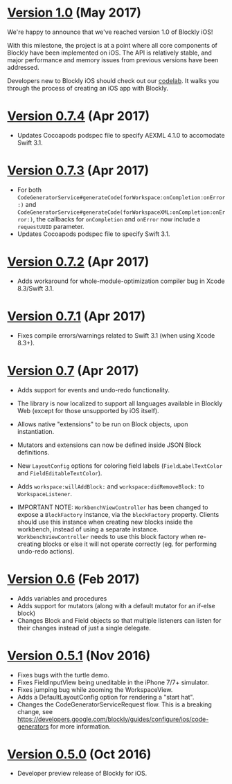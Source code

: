 # [Version 1.0](https://github.com/google/blockly-ios/tree/1.0.0) (May 2017)

We're happy to announce that we've reached version 1.0 of Blockly iOS!

With this milestone, the project is at a point where all core components of Blockly
have been implemented on iOS. The API is relatively stable, and major performance
and memory issues from previous versions have been addressed.

Developers new to Blockly iOS should check out our
[codelab](https://developers.google.com/blockly/codelab/ios).
It walks you through the process of creating an iOS app with Blockly.

# [Version 0.7.4](https://github.com/google/blockly-ios/tree/0.7.4) (Apr 2017)

- Updates Cocoapods podspec file to specify AEXML 4.1.0 to accomodate Swift 3.1.

# [Version 0.7.3](https://github.com/google/blockly-ios/tree/0.7.3) (Apr 2017)

- For both `CodeGeneratorService#generateCode(forWorkspace:onCompletion:onError:)` and
`CodeGeneratorService#generateCode(forWorkspaceXML:onCompletion:onError:)`,
the callbacks for `onCompletion` and `onError` now include a `requestUUID` parameter.
- Updates Cocoapods podspec file to specify Swift 3.1.

# [Version 0.7.2](https://github.com/google/blockly-ios/tree/0.7.2) (Apr 2017)

- Adds workaround for whole-module-optimization compiler bug in Xcode 8.3/Swift 3.1.

# [Version 0.7.1](https://github.com/google/blockly-ios/tree/0.7.1) (Apr 2017)

- Fixes compile errors/warnings related to Swift 3.1 (when using Xcode 8.3+).

# [Version 0.7](https://github.com/google/blockly-ios/tree/0.7) (Apr 2017)

- Adds support for events and undo-redo functionality.
- The library is now localized to support all languages available in Blockly
Web (except for those unsupported by iOS itself).
- Allows native "extensions" to be run on Block objects, upon instantiation.
- Mutators and extensions can now be defined inside JSON Block definitions.
- New `LayoutConfig` options for coloring field labels (`FieldLabelTextColor` and
`FieldEditableTextColor`).
- Adds `workspace:willAddBlock:` and `workspace:didRemoveBlock:` to `WorkspaceListener`.

- IMPORTANT NOTE: `WorkbenchViewController` has been changed to expose a `BlockFactory`
instance, via the `blockFactory` property. Clients should use this instance when
creating new blocks inside the workbench, instead of using a separate instance.
`WorkbenchViewController` needs to use this block factory when re-creating blocks
or else it will not operate correctly (eg. for performing undo-redo actions).

# [Version 0.6](https://github.com/google/blockly-ios/tree/0.6) (Feb 2017)

- Adds variables and procedures
- Adds support for mutators (along with a default mutator for an if-else block)
- Changes Block and Field objects so that multiple listeners can listen for their changes
instead of just a single delegate.

# [Version 0.5.1](https://github.com/google/blockly-ios/tree/0.5.1) (Nov 2016)

- Fixes bugs with the turtle demo.
- Fixes FieldInputView being uneditable in the iPhone 7/7+ simulator.
- Fixes jumping bug while zooming the WorkspaceView.
- Adds a DefaultLayoutConfig option for rendering a "start hat".
- Changes the CodeGeneratorServiceRequest flow. This is a breaking change, see
  https://developers.google.com/blockly/guides/configure/ios/code-generators for more information.


# [Version 0.5.0](https://github.com/google/blockly-ios/tree/0.5.0) (Oct 2016)

- Developer preview release of Blockly for iOS.
